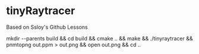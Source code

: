 # tinyRaytracer
Based on Ssloy's Github Lessons

mkdir --parents build && cd build && cmake .. && make && ./tinyraytracer && pnmtopng out.ppm > out.png && open out.png && cd ..
